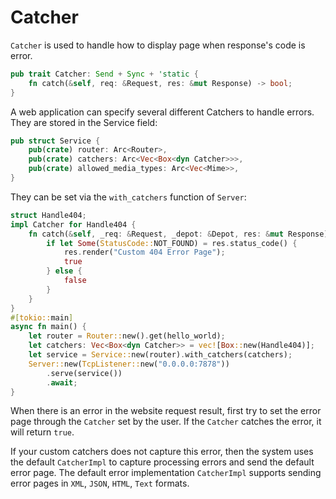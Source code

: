 # Catcher

```Catcher``` is used to handle how to display page when response's code is error.

```rust
pub trait Catcher: Send + Sync + 'static {
    fn catch(&self, req: &Request, res: &mut Response) -> bool;
}
```

A web application can specify several different Catchers to handle errors. They are stored in the Service field:

```rust
pub struct Service {
    pub(crate) router: Arc<Router>,
    pub(crate) catchers: Arc<Vec<Box<dyn Catcher>>>,
    pub(crate) allowed_media_types: Arc<Vec<Mime>>,
}
```

They can be set via the ```with_catchers``` function of ```Server```:

```rust
struct Handle404;
impl Catcher for Handle404 {
    fn catch(&self, _req: &Request, _depot: &Depot, res: &mut Response) -> bool {
        if let Some(StatusCode::NOT_FOUND) = res.status_code() {
            res.render("Custom 404 Error Page");
            true
        } else {
            false
        }
    }
}
#[tokio::main]
async fn main() {
    let router = Router::new().get(hello_world);
    let catchers: Vec<Box<dyn Catcher>> = vec![Box::new(Handle404)];
    let service = Service::new(router).with_catchers(catchers);
    Server::new(TcpListener::new("0.0.0.0:7878"))
        .serve(service())
        .await;
}
```

When there is an error in the website request result, first try to set the error page through the ```Catcher``` set by the user. If the ```Catcher``` catches the error, it will return ```true```. 

If your custom catchers does not capture this error, then the system uses the default ```CatcherImpl``` to capture processing errors and send the default error page. The default error implementation ```CatcherImpl``` supports sending error pages in ```XML```, ```JSON```, ```HTML```, ```Text``` formats.
